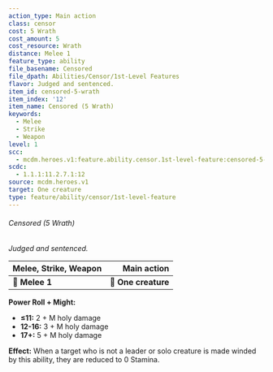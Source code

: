 ```yaml
---
action_type: Main action
class: censor
cost: 5 Wrath
cost_amount: 5
cost_resource: Wrath
distance: Melee 1
feature_type: ability
file_basename: Censored
file_dpath: Abilities/Censor/1st-Level Features
flavor: Judged and sentenced.
item_id: censored-5-wrath
item_index: '12'
item_name: Censored (5 Wrath)
keywords:
  - Melee
  - Strike
  - Weapon
level: 1
scc:
  - mcdm.heroes.v1:feature.ability.censor.1st-level-feature:censored-5-wrath
scdc:
  - 1.1.1:11.2.7.1:12
source: mcdm.heroes.v1
target: One creature
type: feature/ability/censor/1st-level-feature
---
```


###### Censored (5 Wrath)

*Judged and sentenced.*

| **Melee, Strike, Weapon** |     **Main action** |
| ------------------------- | ------------------: |
| **📏 Melee 1**            | **🎯 One creature** |

**Power Roll + Might:**

- **≤11:** 2 + M holy damage
- **12-16:** 3 + M holy damage
- **17+:** 5 + M holy damage

**Effect:** When a target who is not a leader or solo creature is made winded by this ability, they are reduced to 0 Stamina.
